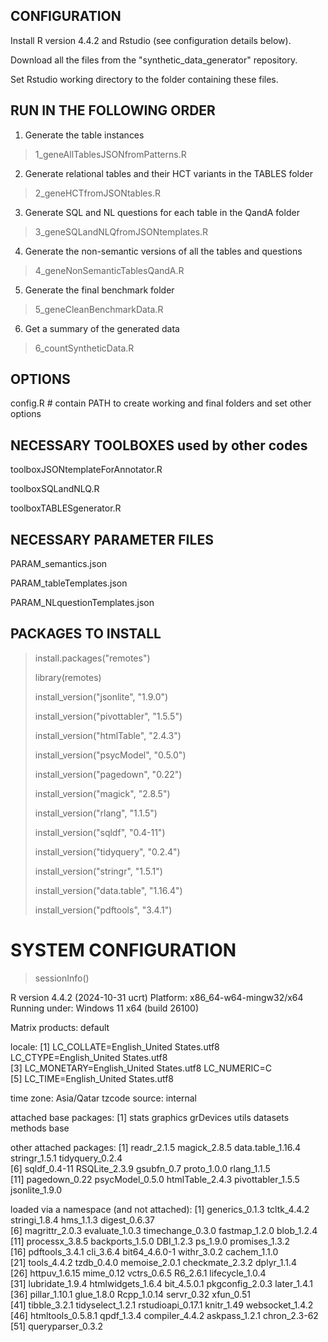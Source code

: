 ## CONFIGURATION
Install R version 4.4.2 and Rstudio (see configuration details below).

Download all the files from the "synthetic_data_generator" repository.

Set Rstudio working directory to the folder containing these files. 

## RUN IN THE FOLLOWING ORDER

1. Generate the table instances
 
> 1_geneAllTablesJSONfromPatterns.R

2. Generate relational tables and their HCT variants in the TABLES folder
  
> 2_geneHCTfromJSONtables.R

3. Generate SQL and NL questions for each table in the QandA folder

> 3_geneSQLandNLQfromJSONtemplates.R

4. Generate the non-semantic versions of all the tables and questions

> 4_geneNonSemanticTablesQandA.R

5. Generate the final benchmark folder

> 5_geneCleanBenchmarkData.R

6. Get a summary of the generated data

> 6_countSyntheticData.R

## OPTIONS

config.R # contain PATH to create working and final folders and set other options

## NECESSARY TOOLBOXES used by other codes
toolboxJSONtemplateForAnnotator.R

toolboxSQLandNLQ.R

toolboxTABLESgenerator.R

## NECESSARY PARAMETER FILES
PARAM_semantics.json

PARAM_tableTemplates.json

PARAM_NLquestionTemplates.json


## PACKAGES TO INSTALL

> install.packages("remotes")
> 
> library(remotes)
> 
> install_version("jsonlite", "1.9.0")
> 
> install_version("pivottabler", "1.5.5")
> 
> install_version("htmlTable", "2.4.3")
> 
> install_version("psycModel", "0.5.0")
> 
> install_version("pagedown", "0.22")
> 
> install_version("magick", "2.8.5")
> 
> install_version("rlang", "1.1.5")
> 
> install_version("sqldf", "0.4-11")
> 
> install_version("tidyquery", "0.2.4")
> 
> install_version("stringr", "1.5.1")
> 
> install_version("data.table", "1.16.4")
> 
> install_version("pdftools", "3.4.1")


# SYSTEM CONFIGURATION

> sessionInfo()

R version 4.4.2 (2024-10-31 ucrt)
Platform: x86_64-w64-mingw32/x64
Running under: Windows 11 x64 (build 26100)

Matrix products: default

locale:
[1] LC_COLLATE=English_United States.utf8  LC_CTYPE=English_United States.utf8   
[3] LC_MONETARY=English_United States.utf8 LC_NUMERIC=C                          
[5] LC_TIME=English_United States.utf8    

time zone: Asia/Qatar
tzcode source: internal

attached base packages:
[1] stats     graphics  grDevices utils     datasets  methods   base     

other attached packages:
 [1] readr_2.1.5       magick_2.8.5      data.table_1.16.4 stringr_1.5.1     tidyquery_0.2.4  
 [6] sqldf_0.4-11      RSQLite_2.3.9     gsubfn_0.7        proto_1.0.0       rlang_1.1.5      
[11] pagedown_0.22     psycModel_0.5.0   htmlTable_2.4.3   pivottabler_1.5.5 jsonlite_1.9.0   

loaded via a namespace (and not attached):
 [1] generics_0.1.3    tcltk_4.4.2       stringi_1.8.4     hms_1.1.3         digest_0.6.37    
 [6] magrittr_2.0.3    evaluate_1.0.3    timechange_0.3.0  fastmap_1.2.0     blob_1.2.4       
[11] processx_3.8.5    backports_1.5.0   DBI_1.2.3         ps_1.9.0          promises_1.3.2   
[16] pdftools_3.4.1    cli_3.6.4         bit64_4.6.0-1     withr_3.0.2       cachem_1.1.0     
[21] tools_4.4.2       tzdb_0.4.0        memoise_2.0.1     checkmate_2.3.2   dplyr_1.1.4      
[26] httpuv_1.6.15     mime_0.12         vctrs_0.6.5       R6_2.6.1          lifecycle_1.0.4  
[31] lubridate_1.9.4   htmlwidgets_1.6.4 bit_4.5.0.1       pkgconfig_2.0.3   later_1.4.1      
[36] pillar_1.10.1     glue_1.8.0        Rcpp_1.0.14       servr_0.32        xfun_0.51        
[41] tibble_3.2.1      tidyselect_1.2.1  rstudioapi_0.17.1 knitr_1.49        websocket_1.4.2  
[46] htmltools_0.5.8.1 qpdf_1.3.4        compiler_4.4.2    askpass_1.2.1     chron_2.3-62     
[51] queryparser_0.3.2
